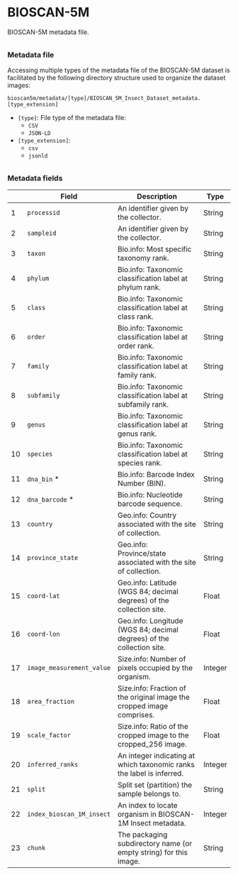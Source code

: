 # BIOSCAN-5M

BIOSCAN-5M metadata file.

###### <h3> Metadata file
Accessing multiple types of the metadata file of the BIOSCAN-5M dataset is facilitated by the following directory structure used to organize the dataset images:

```plaintext
bioscan5m/metadata/[type]/BIOSCAN_5M_Insect_Dataset_metadata.[type_extension]
```

- `[type]`: File type of the metadata file:
  - `CSV`
  - `JSON-LD`
- `[type_extension]`:
  - `csv`
  - `jsonld`

###### <h3> Metadata fields

|   | **Field**                      | **Description**                                                                                   | **Type**   |
|---|--------------------------------|---------------------------------------------------------------------------------------------------|------------|
| 1 | `processid`                    | An identifier given by the collector.                                                             | String     |
| 2 | `sampleid`                     | An identifier given by the collector.                                                             | String     |
| 3 | `taxon`                        | Bio.info: Most specific taxonomy rank.                                                            | String     |
| 4 | `phylum`                       | Bio.info: Taxonomic classification label at phylum rank.                                          | String     |
| 5 | `class`                        | Bio.info: Taxonomic classification label at class rank.                                           | String     |
| 6 | `order`                        | Bio.info: Taxonomic classification label at order rank.                                           | String     |
| 7 | `family`                       | Bio.info: Taxonomic classification label at family rank.                                          | String     |
| 8 | `subfamily`                    | Bio.info: Taxonomic classification label at subfamily rank.                                       | String     |
| 9 | `genus`                        | Bio.info: Taxonomic classification label at genus rank.                                           | String     |
| 10| `species`                      | Bio.info: Taxonomic classification label at species rank.                                         | String     |
| 11| `dna_bin` *                    | Bio.info: Barcode Index Number (BIN).                                                             | String     |
| 12| `dna_barcode` *                | Bio.info: Nucleotide barcode sequence.                                                            | String     |
| 13| `country`                      | Geo.info: Country associated with the site of collection.                                         | String     |
| 14| `province_state`               | Geo.info: Province/state associated with the site of collection.                                  | String     |
| 15| `coord-lat`                    | Geo.info: Latitude (WGS 84; decimal degrees) of the collection site.                              | Float      |
| 16| `coord-lon`                    | Geo.info: Longitude (WGS 84; decimal degrees) of the collection site.                             | Float      |
| 17| `image_measurement_value`      | Size.info: Number of pixels occupied by the organism.                                             | Integer    |
| 18| `area_fraction`                | Size.info: Fraction of the original image the cropped image comprises.                            | Float      |
| 19| `scale_factor`                 | Size.info: Ratio of the cropped image to the cropped_256 image.                                   | Float      |
| 20| `inferred_ranks`               | An integer indicating at which taxonomic ranks the label is inferred.                             | Integer    |
| 21| `split`                        | Split set (partition) the sample belongs to.                                                      | String     |
| 22| `index_bioscan_1M_insect`      | An index to locate organism in BIOSCAN-1M Insect metadata.                                        | Integer    |
| 23| `chunk`                        | The packaging subdirectory name (or empty string) for this image.                                 | String     |

